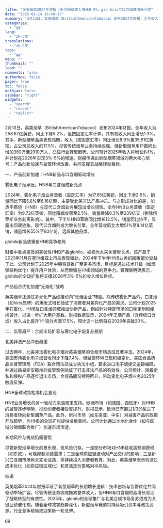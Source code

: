 ```yaml
---
title: "英美烟草2024年财报：新型烟草收入增长8.9%，glo hilo与口含烟成增长引擎"
date: "2025-02-14 16:40:17"
summary: "2月13日，英美烟草（BritishAmericanTobacco）发布2024年财报，全年收入为2..."
categories:
  - "qq"
lang:
  - "zh-CN"
translations:
  - "zh-CN"
tags:
  - "qq"
menu: ""
thumbnail: ""
lead: ""
comments: false
authorbox: false
pager: true
toc: false
mathjax: false
sidebar: "right"
widgets:
  - "search"
  - "recent"
  - "taglist"
---
```


2月13日，英美烟草（BritishAmericanTobacco）发布2024年财报，全年收入为258.67亿英镑，同比下降5.2%，但按固定汇率计算，其有机收入同比增长1.3%。其中，新型烟草品类表现亮眼，收入（按固定汇率）同比增长8.9%至35.51亿英镑，占公司总收入的17.5%。尽管传统烟草业务持续收缩，但新型烟草用户数同比增加360万至2910万人，凸显行业转型趋势。公司预计2025年收入将增长约1%，并计划在2026年实现3%-5%的增速。财报传递出新型烟草领域的两大核心信号：产品创新加速与监管环境改善，共同支撑其战略转型目标。

一、产品创新加速：HNB新品与口含烟驱动增长

雾化电子烟承压，HNB与口含烟成新亮点

2024年，雾化电子烟业务营收（固定汇率）为17.65亿英镑，同比下滑2.6%，销量同比下降5.8%至6.16亿颗，主要受北美非法产品冲击。与之形成对比的是，加热不燃烧（HNB）与现代口含烟业务展现出增长韧性。全年HNB业务营收（固定汇率）为9.72亿英镑，同比降幅收窄至2.5%，销量微降0.3%至209亿支（剔除俄罗斯业务剥离影响）。其中，下半年HNB营收同比增长12.5%，销量同比持平，显露出回暖迹象。现代口含烟则成为增长引擎，全年营收同比大增51%至8.14亿英镑，销量增长55%至83亿份，远超其他品类。

glohilo新品或重塑HNB竞争格局

财报中重点提及的突破性HNB产品glohilo，被视为未来关键增长点。该产品于2023年11月在塞尔维亚上市后表现强劲，2024年下半年HNB业务的回暖部分受益于此。公司计划于2025年中期将其推广至更多市场，目标是通过技术升级（如烟弹结构优化）提升用户体验，从而增强在HNB领域的竞争力。管理层明确表示，glohilo的全球扩张将支撑2026年3%-5%的收入增长目标。

产品组合优化加速“无烟化”战略

英美烟草正通过多元化产品线推动向“无烟企业”转型。除传统雾化产品外，口含烟（如Velo品牌）的爆发式增长验证了消费者对差异化产品的需求。公司计划2025年在雾化、HNB及口含烟领域推出创新产品，例如针对特定市场的口味定制和便携设计，以进一步扩大用户基数。财报数据显示，2024年无烟产品（含传统口含烟）收入占比提升1个百分点至17.5%，预计这一比例将在2026年突破20%。

二、监管趋严：合规市场扩容与雾化电子烟复苏预期

北美非法产品冲击趋缓

过去两年，北美非法雾化电子烟对英美烟草的合规市场造成显著冲击。2024年，美国市场雾化电子烟营收同比下降7.4%，但监管环境已现积极变化。美国食品药品监督管理局（FDA）联合司法部成立执法小组，要求进口电子烟提交追踪编码，并通过路易斯安那州的监管案例验证了打击非法产品的有效性。公司预计，随着走私和侵权产品逐步退出市场，合规品牌份额将回升，带动雾化电子烟业务2025年触底反弹。

HNB全球政策松绑机会显现

HNB业务增长的另一驱动力来自政策支持。欧洲市场（如德国、西班牙）对HNB的监管逐步明晰，推动消费者接受度提升。财报显示，欧洲已有超过1/3的尼古丁消费者转向新型烟草产品。此外，新兴市场（如东南亚、中东）对减害产品的政策开放趋势，为HNB的全球扩张提供增量空间。公司计划通过本地化合作（如与区域分销商联合推广）加速市场渗透。

长期风险与挑战仍需警惕

尽管新型烟草增长前景乐观，但风险仍存。一是部分市场对HNB征收高额消费税（如东欧），可能抑制消费需求；二是全球供应链波动对产品交付的影响；三是新兴口含烟市场尚未完全成熟，需持续投入消费者教育。对此，英美烟草表示将通过成本优化（如供应链区域化）和灵活定价策略对冲风险。

结语

英美烟草2024年财报印证了新型烟草的长期增长逻辑：技术创新与监管优化共同驱动市场扩容。尽管传统业务收缩拖累整体收入，但HNB与口含烟的高增长验证了战略转型的有效性。2025年，glohilo的全球推广与北美合规市场复苏或成为关键业绩催化剂。随着全球减害趋势深化，新型烟草赛道将持续吸引资本与政策资源，行业竞争格局或迎来新一轮洗牌。

[qq](https://new.qq.com/rain/a/20250214A0694G00)
